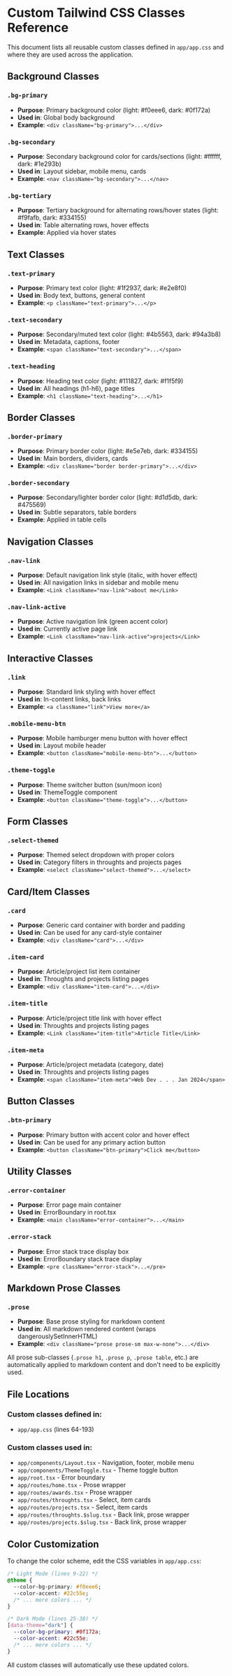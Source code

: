 # Custom Tailwind CSS Classes Reference

This document lists all reusable custom classes defined in `app/app.css` and where they are used across the application.

## Background Classes

### `.bg-primary`
- **Purpose**: Primary background color (light: #f0eee6, dark: #0f172a)
- **Used in**: Global body background
- **Example**: `<div className="bg-primary">...</div>`

### `.bg-secondary`
- **Purpose**: Secondary background color for cards/sections (light: #ffffff, dark: #1e293b)
- **Used in**: Layout sidebar, mobile menu, cards
- **Example**: `<nav className="bg-secondary">...</nav>`

### `.bg-tertiary`
- **Purpose**: Tertiary background for alternating rows/hover states (light: #f9fafb, dark: #334155)
- **Used in**: Table alternating rows, hover effects
- **Example**: Applied via hover states

## Text Classes

### `.text-primary`
- **Purpose**: Primary text color (light: #1f2937, dark: #e2e8f0)
- **Used in**: Body text, buttons, general content
- **Example**: `<p className="text-primary">...</p>`

### `.text-secondary`
- **Purpose**: Secondary/muted text color (light: #4b5563, dark: #94a3b8)
- **Used in**: Metadata, captions, footer
- **Example**: `<span className="text-secondary">...</span>`

### `.text-heading`
- **Purpose**: Heading text color (light: #111827, dark: #f1f5f9)
- **Used in**: All headings (h1-h6), page titles
- **Example**: `<h1 className="text-heading">...</h1>`

## Border Classes

### `.border-primary`
- **Purpose**: Primary border color (light: #e5e7eb, dark: #334155)
- **Used in**: Main borders, dividers, cards
- **Example**: `<div className="border border-primary">...</div>`

### `.border-secondary`
- **Purpose**: Secondary/lighter border color (light: #d1d5db, dark: #475569)
- **Used in**: Subtle separators, table borders
- **Example**: Applied in table cells

## Navigation Classes

### `.nav-link`
- **Purpose**: Default navigation link style (italic, with hover effect)
- **Used in**: All navigation links in sidebar and mobile menu
- **Example**: `<Link className="nav-link">about me</Link>`

### `.nav-link-active`
- **Purpose**: Active navigation link (green accent color)
- **Used in**: Currently active page link
- **Example**: `<Link className="nav-link-active">projects</Link>`

## Interactive Classes

### `.link`
- **Purpose**: Standard link styling with hover effect
- **Used in**: In-content links, back links
- **Example**: `<a className="link">View more</a>`

### `.mobile-menu-btn`
- **Purpose**: Mobile hamburger menu button with hover effect
- **Used in**: Layout mobile header
- **Example**: `<button className="mobile-menu-btn">...</button>`

### `.theme-toggle`
- **Purpose**: Theme switcher button (sun/moon icon)
- **Used in**: ThemeToggle component
- **Example**: `<button className="theme-toggle">...</button>`

## Form Classes

### `.select-themed`
- **Purpose**: Themed select dropdown with proper colors
- **Used in**: Category filters in throughts and projects pages
- **Example**: `<select className="select-themed">...</select>`

## Card/Item Classes

### `.card`
- **Purpose**: Generic card container with border and padding
- **Used in**: Can be used for any card-style container
- **Example**: `<div className="card">...</div>`

### `.item-card`
- **Purpose**: Article/project list item container
- **Used in**: Throughts and projects listing pages
- **Example**: `<div className="item-card">...</div>`

### `.item-title`
- **Purpose**: Article/project title link with hover effect
- **Used in**: Throughts and projects listing pages
- **Example**: `<Link className="item-title">Article Title</Link>`

### `.item-meta`
- **Purpose**: Article/project metadata (category, date)
- **Used in**: Throughts and projects listing pages
- **Example**: `<span className="item-meta">Web Dev . . . Jan 2024</span>`

## Button Classes

### `.btn-primary`
- **Purpose**: Primary button with accent color and hover effect
- **Used in**: Can be used for any primary action button
- **Example**: `<button className="btn-primary">Click me</button>`

## Utility Classes

### `.error-container`
- **Purpose**: Error page main container
- **Used in**: ErrorBoundary in root.tsx
- **Example**: `<main className="error-container">...</main>`

### `.error-stack`
- **Purpose**: Error stack trace display box
- **Used in**: ErrorBoundary stack trace display
- **Example**: `<pre className="error-stack">...</pre>`

## Markdown Prose Classes

### `.prose`
- **Purpose**: Base prose styling for markdown content
- **Used in**: All markdown rendered content (wraps dangerouslySetInnerHTML)
- **Example**: `<div className="prose prose-sm max-w-none">...</div>`

All prose sub-classes (`.prose h1`, `.prose p`, `.prose table`, etc.) are automatically applied to markdown content and don't need to be explicitly used.

## File Locations

### Custom classes defined in:
- `app/app.css` (lines 64-193)

### Custom classes used in:
- `app/components/Layout.tsx` - Navigation, footer, mobile menu
- `app/components/ThemeToggle.tsx` - Theme toggle button
- `app/root.tsx` - Error boundary
- `app/routes/home.tsx` - Prose wrapper
- `app/routes/awards.tsx` - Prose wrapper
- `app/routes/throughts.tsx` - Select, item cards
- `app/routes/projects.tsx` - Select, item cards
- `app/routes/throughts.$slug.tsx` - Back link, prose wrapper
- `app/routes/projects.$slug.tsx` - Back link, prose wrapper

## Color Customization

To change the color scheme, edit the CSS variables in `app/app.css`:

```css
/* Light Mode (lines 9-22) */
@theme {
  --color-bg-primary: #f0eee6;
  --color-accent: #22c55e;
  /* ... more colors ... */
}

/* Dark Mode (lines 25-38) */
[data-theme="dark"] {
  --color-bg-primary: #0f172a;
  --color-accent: #22c55e;
  /* ... more colors ... */
}
```

All custom classes will automatically use these updated colors.

